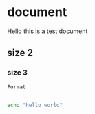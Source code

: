 # document

Hello this is a test document

## size 2

### size 3

```
Format
```

```bash

echo "hello world"

```
